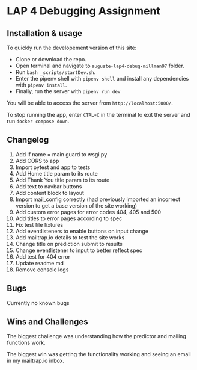 # LAP 4 Debugging Assignment

## Installation & usage
To quickly run the developement version of this site:
- Clone or download the repo.
- Open terminal and navigate to `auguste-lap4-debug-millman97` folder.
- Run `bash _scripts/startDev.sh`.
- Enter the pipenv shell with `pipenv shell` and install any dependencies with `pipenv install`.
- Finally, run the server with `pipenv run dev`

You will be able to access the server from `http://localhost:5000/`.

To stop running the app, enter `CTRL+C` in the terminal to exit the server and run `docker compose down`.

## Changelog
1. Add if name = main guard to wsgi.py
2. Add CORS to app
3. Import pytest and app to tests
4. Add Home title param to its route
5. Add Thank You title param to its route
6. Add text to navbar buttons
7. Add content block to layout
8. Import mail_config correctly (had previously imported an incorrect version to get a base version of the site working)
9. Add custom error pages for error codes 404, 405 and 500
10. Add titles to error pages according to spec
11. Fix test file fixtures
12. Add eventlisteners to enable buttons on input change
13. Add mailtrap.io details to test the site works
14. Change title on prediction submit to results
15. Change eventlistener to input to better reflect spec
16. Add test for 404 error
17. Update readme.md
18. Remove console logs

## Bugs
Currently no known bugs

## Wins and Challenges
The biggest challenge was understanding how the predictor and mailing functions work.

The biggest win was getting the functionality working and seeing an email in my mailtrap.io inbox.
